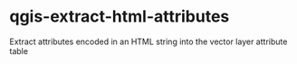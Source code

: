 # qgis-extract-html-attributes
Extract attributes encoded in an HTML string into the vector layer attribute table

